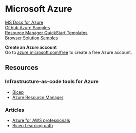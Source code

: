 # Microsoft Azure
[MS Docs for Azure](https://learn.microsoft.com/en-us/azure)   
[Github Azure Samples](https://github.com/azure-samples)   
[Resource Manager QuickStart Templates](https://github.com/Azure/azure-quickstart-templates)   
[Browser Solution Samples](https://learn.microsoft.com/en-us/samples/browse)  

__Create an Azure account__  
Go to [azure.microsoft.com/free](https://azure.microsoft.com/free) to create a free Azure account.  

## Resources
### Infrastructure-as-code tools for Azure
* [Bicep](https://learn.microsoft.com/en-us/azure/azure-resource-manager/bicep/overview?tabs=bicep)  
* [Azure Resource Manager](https://learn.microsoft.com/en-us/azure/azure-resource-manager/management/overview)  

### Articles
* [Azure for AWS professionals](https://learn.microsoft.com/en-us/azure/architecture/aws-professional/)
* [Bicep Learning path](https://learn.microsoft.com/en-us/training/paths/fundamentals-bicep/)
